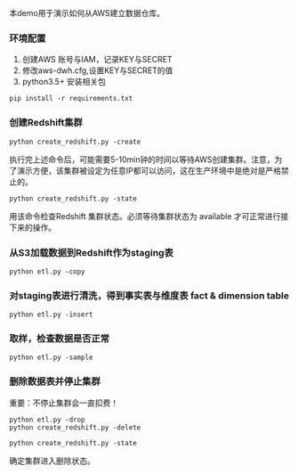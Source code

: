 本demo用于演示如何从AWS建立数据仓库。

### 环境配置
1. 创建AWS 账号与IAM，记录KEY与SECRET
2. 修改aws-dwh.cfg,设置KEY与SECRET的值
3. python3.5+ 安装相关包

```shell
pip install -r requirements.txt
```

### 创建Redshift集群

```shell
python create_redshift.py -create
```
执行完上述命令后，可能需要5-10min钟的时间以等待AWS创建集群。注意，为了演示方便，该集群被设定为任意IP都可以访问，这在生产环境中是绝对是严格禁止的。

```shell
python create_redshift.py -state
```
用该命令检查Redshift 集群状态。必须等待集群状态为 available 才可正常进行接下来的操作。

### 从S3加载数据到Redshift作为staging表

```shell
python etl.py -copy
```

### 对staging表进行清洗，得到事实表与维度表 fact & dimension table
```shell
python etl.py -insert
```


### 取样，检查数据是否正常
```shell
python etl.py -sample
```

### 删除数据表并停止集群
重要：不停止集群会一直扣费！

```shell 
python etl.py -drop
python create_redshift.py -delete
```

```shell
python create_redshift.py -state
```
确定集群进入删除状态。